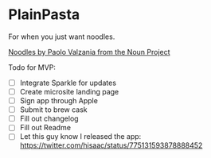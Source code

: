 # PlainPasta

For when you just want noodles.

[Noodles by Paolo Valzania from the Noun Project](https://thenounproject.com/search/?q=noodle&i=1681744)

Todo for MVP:

- [ ] Integrate Sparkle for updates
- [ ] Create microsite landing page
- [ ] Sign app through Apple
- [ ] Submit to brew cask
- [ ] Fill out changelog
- [ ] Fill out Readme
- [ ] Let this guy know I released the app: https://twitter.com/hisaac/status/775131593878888452
